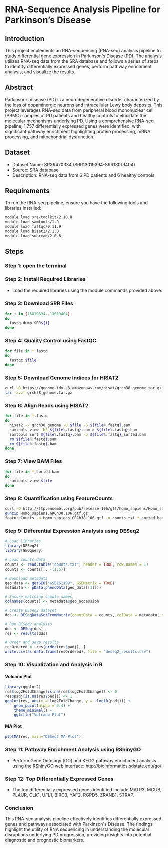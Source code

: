 
# RNA-Sequence Analysis Pipeline for Parkinson’s Disease

## Introduction

This project implements an RNA-sequencing (RNA-seq) analysis pipeline to study differential gene expression in Parkinson's Disease (PD). The analysis utilizes RNA-seq data from the SRA database and follows a series of steps to identify differentially expressed genes, perform pathway enrichment analysis, and visualize the results.

## Abstract

Parkinson’s disease (PD) is a neurodegenerative disorder characterized by the loss of dopaminergic neurons and intracellular Lewy body deposits. This project leverages RNA-seq data from peripheral blood mononuclear cell (PBMC) samples of PD patients and healthy controls to elucidate the molecular mechanisms underlying PD. Using a comprehensive RNA-seq pipeline, 1,757 differentially expressed genes were identified, with significant pathway enrichment highlighting protein processing, mRNA processing, and mitochondrial dysfunction.

## Dataset

- Dataset Name: SRX9470334 (SRR13019394-SRR13019404)
- Source: SRA database
- Description: RNA-seq data from 6 PD patients and 6 healthy controls.

## Requirements

To run the RNA-seq pipeline, ensure you have the following tools and libraries installed:

```bash
module load sra-toolkit/2.10.8
module load samtools/1.9
module load fastqc/0.11.9
module load hisat2/2.1.0
module load subread/2.0.6
```

## Steps

### Step 1: open the terminal

### Step 2: Install Required Libraries
- Load the required libraries using the module commands provided above.

### Step 3: Download SRR Files
```bash
for i in {13019394..13019404}
do
  fastq-dump SRR${i}
done
```

### Step 4: Quality Control using FastQC
```bash
for file in *.fastq
do
  fastqc $file
done
```

### Step 5: Download Genome Indices for HISAT2
```bash
curl -O https://genome-idx.s3.amazonaws.com/hisat/grch38_genome.tar.gz
tar -xvzf grch38_genome.tar.gz
```

### Step 6: Align Reads using HISAT2
```bash
for file in *.fastq
do
  hisat2 -x grch38_genome -U $file -S ${file%.fastq}.sam
  samtools view -bS ${file%.fastq}.sam > ${file%.fastq}.bam
  samtools sort ${file%.fastq}.bam -o ${file%.fastq}_sorted.bam
  rm ${file%.fastq}.sam
  rm ${file%.fastq}.bam
done
```

### Step 7: View BAM Files
```bash
for file in *_sorted.bam
do
  samtools view $file
done
```

### Step 8: Quantification using FeatureCounts
```bash
curl -O http://ftp.ensembl.org/pub/release-106/gtf/homo_sapiens/Homo_sapiens.GRCh38.106.gtf.gz
gunzip Homo_sapiens.GRCh38.106.gtf.gz
featureCounts -a Homo_sapiens.GRCh38.106.gtf -o counts.txt *_sorted.bam
```

### Step 9: Differential Expression Analysis using DESeq2
```r
# Load libraries
library(DESeq2)
library(GEOquery)

# Load counts data
counts <- read.table("counts.txt", header = TRUE, row.names = 1)
counts <- counts[ , -(1:5)]

# Download metadata
geo_data <- getGEO("GSE161199", GSEMatrix = TRUE)
metadata <- pData(phenoData(geo_data[[1]]))

# Ensure matching sample names
colnames(counts) <- metadata$geo_accession

# Create DESeq2 dataset
dds <- DESeqDataSetFromMatrix(countData = counts, colData = metadata, design = ~ condition)

# Run DESeq2 analysis
dds <- DESeq(dds)
res <- results(dds)

# Order and save results
resOrdered <- res[order(res$padj), ]
write.csv(as.data.frame(resOrdered), file = "deseq2_results.csv")
```

### Step 10: Visualization and Analysis in R
#### Volcano Plot
```r
library(ggplot2)
res$log2FoldChange[is.na(res$log2FoldChange)] <- 0
res$padj[is.na(res$padj)] <- 1
ggplot(res, aes(x = log2FoldChange, y = -log10(padj))) +
    geom_point(alpha = 0.4) +
    theme_minimal() +
    ggtitle("Volcano Plot")
```

#### MA Plot
```r
plotMA(res, main="DESeq2 MA Plot")
```

### Step 11: Pathway Enrichment Analysis using RShinyGO
- Perform Gene Ontology (GO) and KEGG pathway enrichment analysis using the RShinyGO web interface: http://bioinformatics.sdstate.edu/go/

### Step 12: Top Differentially Expressed Genes
- The top differentially expressed genes identified include MATR3, MCUB, PLAUR, CLK1, UFL1, BIRC3, YAF2, RGPD5, ZRANB1, STRAP.

### Conclusion
This RNA-seq analysis pipeline effectively identifies differentially expressed genes and pathways associated with Parkinson's Disease. The findings highlight the utility of RNA sequencing in understanding the molecular disruptions underlying PD progression, providing insights into potential diagnostic and prognostic biomarkers.

